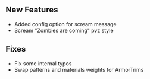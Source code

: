 ## New Features

- Added config option for scream message
- Scream "Zombies are coming" pvz style

## Fixes

- Fix some internal typos
- Swap patterns and materials weights for ArmorTrims
